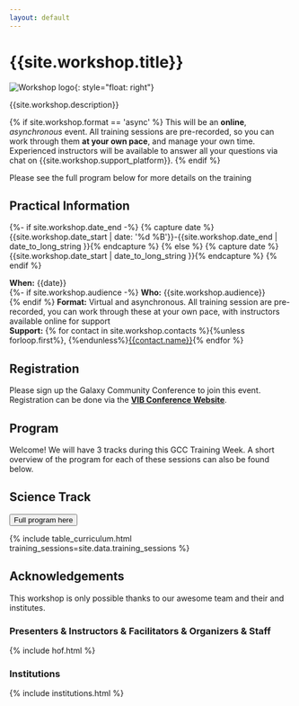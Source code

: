 ```yaml
---
layout: default
---
```


# {{site.workshop.title}}

![Workshop logo]({{site.workshop.logo}}){: style="float: right"}

{{site.workshop.description}}

{% if site.workshop.format == 'async' %}
This will be an **online**, *asynchronous* event. All training sessions are pre-recorded, so you can work through them **at your own pace**, and manage your own time. Experienced instructors will be available to answer all your questions via chat on {{site.workshop.support_platform}}.
{% endif %}

Please see the full program below for more details on the training


## Practical Information

{%- if site.workshop.date_end -%}
{% capture date %}{{site.workshop.date_start | date: '%d %B'}}-{{site.workshop.date_end | date_to_long_string }}{% endcapture %}
{% else %}
{% capture date %}{{site.workshop.date_start | date_to_long_string }}{% endcapture %}
{% endif %}

**When:** {{date}}  <br>
{%- if site.workshop.audience -%}
**Who:** {{site.workshop.audience}} <br>
{% endif %}
**Format:** Virtual and asynchronous. All training session are pre-recorded, you can work through these at your own pace, with instructors available online for support <br>
**Support:** {% for contact in site.workshop.contacts %}{%unless forloop.first%}, {%endunless%}[{{contact.name}}](mailto:{{contact.email}}){% endfor %}


## Registration

Please sign up the Galaxy Community Conference to join this event. Registration can be done via the  **[VIB Conference Website]({{site.workshop.registration_form}})**.


## Program

Welcome! We will have 3 tracks during this GCC Training Week. A short overview of the program for each of these sessions can also be found below.


## Science Track

<a href="{{ site.baseurl }}{% link program.md %}"><button type="button" class="btn btn-success btn-info">Full program here</button></a>


{% include table_curriculum.html training_sessions=site.data.training_sessions %}


## Acknowledgements

This workshop is only possible thanks to our awesome team and their and institutes.

### Presenters & Instructors & Facilitators & Organizers & Staff

{% include hof.html %}

### Institutions

{% include institutions.html %}
